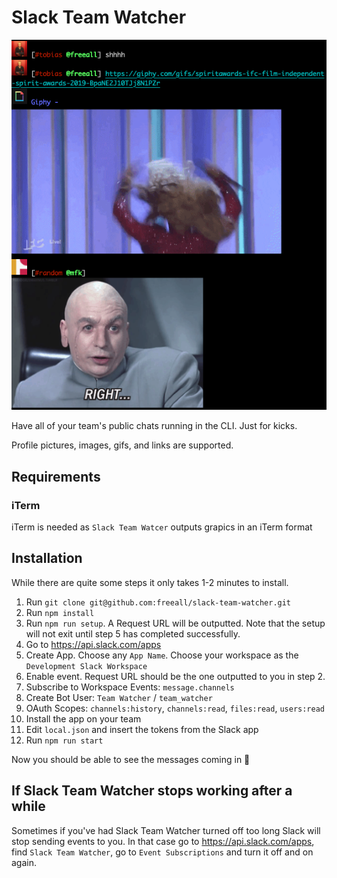 # Slack Team Watcher

![Screenshot of Slack Team Watcher](https://github.com/freeall/slack-team-watcher/blob/master/screenshot.png)

Have all of your team's public chats running in the CLI. Just for kicks.

Profile pictures, images, gifs, and links are supported.

## Requirements

### iTerm

iTerm is needed as `Slack Team Watcer` outputs grapics in an iTerm format

## Installation

While there are quite some steps it only takes 1-2 minutes to install.

1. Run `git clone git@github.com:freeall/slack-team-watcher.git`
1. Run `npm install`
2. Run `npm run setup`. A Request URL will be outputted. Note that the setup will not exit until step 5 has completed successfully.
3. Go to https://api.slack.com/apps
4. Create App. Choose any `App Name`. Choose your workspace as the `Development Slack Workspace`
5. Enable event. Request URL should be the one outputted to you in step 2.
6. Subscribe to Workspace Events: `message.channels`
7. Create Bot User: `Team Watcher` / `team_watcher`
8. OAuth Scopes: `channels:history`, `channels:read`, `files:read`, `users:read`
9. Install the app on your team
10. Edit `local.json` and insert the tokens from the Slack app
11. Run `npm run start`

Now you should be able to see the messages coming in 🤡

## If Slack Team Watcher stops working after a while

Sometimes if you've had Slack Team Watcher turned off too long Slack will stop sending events to you. In that case go to https://api.slack.com/apps, find `Slack Team Watcher`, go to `Event Subscriptions` and turn it off and on again.

